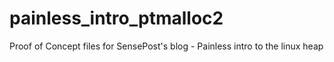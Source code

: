 # painless_intro_ptmalloc2
Proof of Concept files for SensePost's blog - Painless intro to the linux heap
